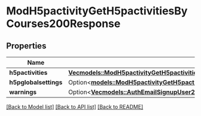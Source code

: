 # ModH5pactivityGetH5pactivitiesByCourses200Response

## Properties

Name | Type | Description | Notes
------------ | ------------- | ------------- | -------------
**h5pactivities** | [**Vec<models::ModH5pactivityGetH5pactivitiesByCourses200ResponseH5pactivitiesInner>**](mod_h5pactivity_get_h5pactivities_by_courses_200_response_h5pactivities_inner.md) |  | 
**h5pglobalsettings** | Option<[**models::ModH5pactivityGetH5pactivitiesByCourses200ResponseH5pglobalsettings**](mod_h5pactivity_get_h5pactivities_by_courses_200_response_h5pglobalsettings.md)> |  | [optional]
**warnings** | Option<[**Vec<models::AuthEmailSignupUser200ResponseWarningsInner>**](auth_email_signup_user_200_response_warnings_inner.md)> |  | [optional]

[[Back to Model list]](../README.md#documentation-for-models) [[Back to API list]](../README.md#documentation-for-api-endpoints) [[Back to README]](../README.md)


